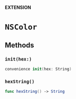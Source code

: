 **EXTENSION**

# `NSColor`

## Methods
### `init(hex:)`

```swift
convenience init(hex: String)
```

### `hexString()`

```swift
func hexString() -> String
```
